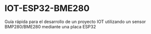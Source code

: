 # IOT-ESP32-BME280
Guía rápida para el desarrollo de un proyecto IOT utilizando un sensor BMP280/BME280 mediante una placa ESP32
